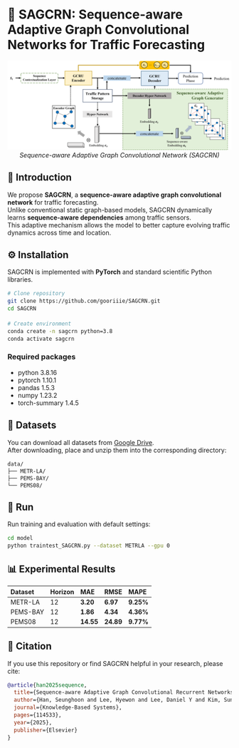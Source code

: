 # 🚦 SAGCRN: Sequence-aware Adaptive Graph Convolutional Networks for Traffic Forecasting  

<p align="center">
  <img src="figure/framework_overview.png" alt="Framework Overview" width="800">
  <br>
  <em>Sequence-aware Adaptive Graph Convolutional Network (SAGCRN)</em>
</p>

## 📌 Introduction  
We propose **SAGCRN**, a **sequence-aware adaptive graph convolutional network** for traffic forecasting.  
Unlike conventional static graph-based models, SAGCRN dynamically learns **sequence-aware dependencies** among traffic sensors.  
This adaptive mechanism allows the model to better capture evolving traffic dynamics across time and location.  

## ⚙️ Installation  
SAGCRN is implemented with **PyTorch** and standard scientific Python libraries.

```bash
# Clone repository
git clone https://github.com/gooriiie/SAGCRN.git
cd SAGCRN

# Create environment
conda create -n sagcrn python=3.8
conda activate sagcrn
```

### Required packages
- python 3.8.16
- pytorch 1.10.1
- pandas 1.5.3
- numpy 1.23.2
- torch-summary 1.4.5


## 🧩 Datasets  
You can download all datasets from [Google Drive](https://drive.google.com/drive/folders/1Q7Ec6I1i2al_CWt7bPQalYHY4y7e_Tkl?usp=sharing).  
After downloading, place and unzip them into the corresponding directory:  
```
data/  
├── METR-LA/  
├── PEMS-BAY/  
└── PEMS08/  
```

## 🚀 Run  

Run training and evaluation with default settings:

```bash
cd model
python traintest_SAGCRN.py --dataset METRLA --gpu 0
```

## 📊 Experimental Results  

| Dataset | Horizon | MAE | RMSE | MAPE |
|:---------|:-----|:---------|:---------|:---------|
| METR-LA  | 12   | **3.20** | **6.97** | **9.25%** |
| PEMS-BAY | 12   | **1.86** | **4.34** | **4.36%** |
| PEMS08   | 12   | **14.55** | **24.89** | **9.77%** |


## 🧾 Citation  
If you use this repository or find SAGCRN helpful in your research, please cite:

```bibtex
@article{han2025sequence,
  title={Sequence-aware Adaptive Graph Convolutional Recurrent Networks for Traffic Forecasting},
  author={Han, Seunghoon and Lee, Hyewon and Lee, Daniel Y and Kim, Sung-Soo and Yoon, Susik and Lim, Sungsu},
  journal={Knowledge-Based Systems},
  pages={114533},
  year={2025},
  publisher={Elsevier}
}

